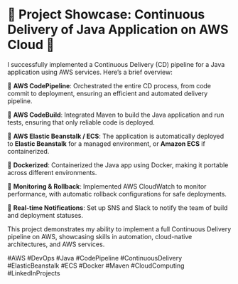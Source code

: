 
<h1>🚀 Project Showcase: Continuous Delivery of Java Application on AWS Cloud 🚀</h1>

I successfully implemented a Continuous Delivery (CD) pipeline for a Java application using AWS services. Here’s a brief overview:

🔹 **AWS CodePipeline**: Orchestrated the entire CD process, from code commit to deployment, ensuring an efficient and automated delivery pipeline.

🔹 **AWS CodeBuild**: Integrated Maven to build the Java application and run tests, ensuring that only reliable code is deployed.

🔹 **AWS Elastic Beanstalk / ECS**: The application is automatically deployed to **Elastic Beanstalk** for a managed environment, or **Amazon ECS** if containerized.

🔹 **Dockerized**: Containerized the Java app using Docker, making it portable across different environments.

🔹 **Monitoring & Rollback**: Implemented AWS CloudWatch to monitor performance, with automatic rollback configurations for safe deployments.

🔹 **Real-time Notifications**: Set up SNS and Slack to notify the team of build and deployment statuses.



This project demonstrates my ability to implement a full Continuous Delivery pipeline on AWS, showcasing skills in automation, cloud-native architectures, and AWS services.

#AWS #DevOps #Java #CodePipeline #ContinuousDelivery #ElasticBeanstalk #ECS #Docker #Maven #CloudComputing #LinkedInProjects

